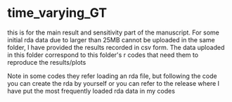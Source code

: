 # time_varying_GT

this is for the main result and sensitivity part of the manuscript. 
For some initial rda data due to larger than 25MB cannot be uploaded in the same folder, I have provided the results recorded in csv form.
The data uploaded in this folder correspond to this folder's r codes that need them to reproduce the results/plots

Note in some codes they refer loading an rda file,
but following the code you can create the rda by yourself
or you can refer to the release where I have put the most frequently loaded rda data in my codes

